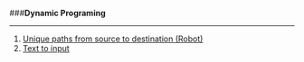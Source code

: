 ###**Dynamic Programing**


----------


1. [Unique paths from source to destination (Robot)](https://github.com/kylarovic/LeetCode)
2. [Text to input](https://github.com/kylarovic/LeetCode)